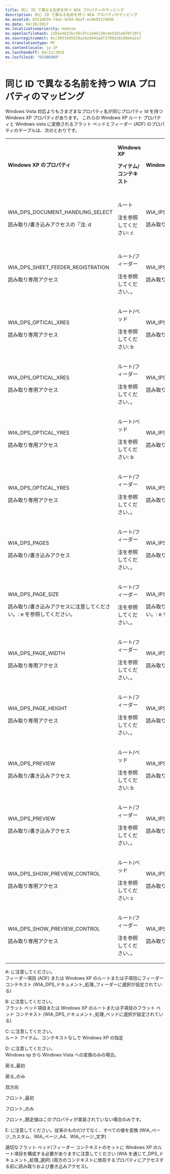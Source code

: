 ```yaml
---
title: 同じ ID で異なる名前を持つ WIA プロパティのマッピング
description: 同じ ID で異なる名前を持つ WIA プロパティのマッピング
ms.assetid: 0321db59-74a1-4294-bbaf-ec0b9317464b
ms.date: 04/20/2017
ms.localizationpriority: medium
ms.openlocfilehash: 12b5e4b21bc58c97c2e04130ceb3181e6f0719f1
ms.sourcegitcommit: 0cc5051945559a242d941a6f2799d161d8eba2a7
ms.translationtype: MT
ms.contentlocale: ja-JP
ms.lasthandoff: 04/23/2019
ms.locfileid: "63380360"
---
```

# <a name="mapping-wia-properties-with-the-same-ids-but-different-names"></a>同じ ID で異なる名前を持つ WIA プロパティのマッピング


Windows Vista 対応よりもさまざまなプロパティ名が同じプロパティ Id を持つ Windows XP プロパティがあります。 これらの Windows XP ルート プロパティと Windows vista に変換されるフラット ベッドとフィーダー (ADF) のプロパティのテーブルは、次のとおりです。

<table>
<colgroup>
<col width="25%" />
<col width="25%" />
<col width="25%" />
<col width="25%" />
</colgroup>
<tbody>
<tr class="odd">
<td><p><strong>Windows XP のプロパティ</strong></p></td>
<td><p><strong>Windows XP</strong></p>
<p><strong>アイテム/コンテキスト</strong></p></td>
<td><p><strong>Windows Vista のプロパティ</strong></p></td>
<td><p><strong>Windows Vista</strong> <strong>項目</strong></p></td>
</tr>
<tr class="even">
<td><p>WIA_DPS_DOCUMENT_HANDLING_SELECT</p>
<p>読み取り/書き込みアクセスの「注: d</p></td>
<td><p>ルート</p>
<p>注を参照してください: c</p></td>
<td><p>WIA_IPS_DOCUMENT_HANDLING_SELECT</p>
<p>読み取り/書き込みアクセスの「注: d</p></td>
<td><p>フィーダー</p>
<p>注を参照してください、。</p></td>
</tr>
<tr class="odd">
<td><p>WIA_DPS_SHEET_FEEDER_REGISTRATION</p>
<p>読み取り専用アクセス</p></td>
<td><p>ルート/フィーダー</p>
<p>注を参照してください、。</p></td>
<td><p>WIA_IPS_SHEET_FEEDER_REGISTRATION</p>
<p>読み取り専用アクセス</p></td>
<td><p>フィーダー</p>
<p>注を参照してください、。</p></td>
</tr>
<tr class="even">
<td><p>WIA_DPS_OPTICAL_XRES</p>
<p>読み取り専用アクセス</p></td>
<td><p>ルート/ベッド</p>
<p>注を参照してください: b</p></td>
<td><p>WIA_IPS_OPTICAL_XRES</p>
<p>読み取り専用アクセス</p></td>
<td><p>フラット ベッド</p>
<p>注を参照してください: b</p></td>
</tr>
<tr class="odd">
<td><p>WIA_DPS_OPTICAL_XRES</p>
<p>読み取り専用アクセス</p></td>
<td><p>ルート/フィーダー</p>
<p>注を参照してください、。</p></td>
<td><p>WIA_IPS_OPTICAL_XRES</p>
<p>読み取り専用アクセス</p></td>
<td><p>フィーダー</p>
<p>注を参照してください、。</p></td>
</tr>
<tr class="even">
<td><p>WIA_DPS_OPTICAL_YRES</p>
<p>読み取り専用アクセス</p></td>
<td><p>ルート/ベッド</p>
<p>注を参照してください: b</p></td>
<td><p>WIA_IPS_OPTICAL_YRES</p>
<p>読み取り専用アクセス</p></td>
<td><p>フラット ベッド</p>
<p>注を参照してください: b</p></td>
</tr>
<tr class="odd">
<td><p>WIA_DPS_OPTICAL_YRES</p>
<p>読み取り専用アクセス</p></td>
<td><p>ルート/フィーダー</p>
<p>注を参照してください、。</p></td>
<td><p>WIA_IPS_OPTICAL_YRES</p>
<p>読み取り専用アクセス</p></td>
<td><p>フィーダー</p>
<p>注を参照してください、。</p></td>
</tr>
<tr class="even">
<td><p>WIA_DPS_PAGES</p>
<p>読み取り/書き込みアクセス</p></td>
<td><p>ルート/フィーダー</p>
<p>注を参照してください、。</p></td>
<td><p>WIA_IPS_PAGES</p>
<p>読み取り/書き込みアクセス</p></td>
<td><p>フィーダー</p>
<p>注を参照してください、。</p></td>
</tr>
<tr class="odd">
<td><p>WIA_DPS_PAGE_SIZE</p>
<p>読み取り/書き込みアクセスに注意してください。: e を参照してください。</p></td>
<td><p>ルート/フィーダー</p>
<p>注を参照してください、。</p></td>
<td><p>WIA_IPS_PAGE_SIZE</p>
<p>読み取り/書き込みアクセスに注意してください。: e を参照してください。</p></td>
<td><p>フィーダー</p>
<p>注を参照してください、。</p></td>
</tr>
<tr class="even">
<td><p>WIA_DPS_PAGE_WIDTH</p>
<p>読み取り専用アクセス</p></td>
<td><p>ルート/フィーダー</p>
<p>注を参照してください、。</p></td>
<td><p>WIA_IPS_PAGE_WIDTH</p>
<p>読み取り専用アクセス</p></td>
<td><p>フィーダー</p>
<p>注を参照してください、。</p></td>
</tr>
<tr class="odd">
<td><p>WIA_DPS_PAGE_HEIGHT</p>
<p>読み取り専用アクセス</p></td>
<td><p>ルート/フィーダー</p>
<p>注を参照してください、。</p></td>
<td><p>WIA_IPS_PAGE_WIDTH</p>
<p>読み取り専用アクセス</p></td>
<td><p>フィーダー</p>
<p>注を参照してください、。</p></td>
</tr>
<tr class="even">
<td><p>WIA_DPS_PREVIEW</p>
<p>読み取り/書き込みアクセス</p></td>
<td><p>ルート/ベッド</p>
<p>注を参照してください: b</p></td>
<td><p>WIA_IPS_PREVIEW</p>
<p>読み取り専用アクセス</p></td>
<td><p>フラット ベッド</p>
<p>注を参照してください: b</p></td>
</tr>
<tr class="odd">
<td><p>WIA_DPS_PREVIEW</p>
<p>読み取り/書き込みアクセス</p></td>
<td><p>ルート/フィーダー</p>
<p>注を参照してください、。</p></td>
<td><p>WIA_IPS_PREVIEW</p>
<p>読み取り/書き込みアクセス</p></td>
<td><p>フィーダー</p>
<p>注を参照してください、。</p></td>
</tr>
<tr class="even">
<td><p>WIA_DPS_SHOW_PREVIEW_CONTROL</p>
<p>読み取り専用アクセス</p></td>
<td><p>ルート/ベッド</p>
<p>注を参照してください: c</p></td>
<td><p>WIA_IPS_SHOW_PREVIEW_CONTROL</p>
<p>読み取り専用アクセス</p></td>
<td><p>フラット ベッド</p>
<p>注を参照してください: c</p></td>
</tr>
<tr class="odd">
<td><p>WIA_DPS_SHOW_PREVIEW_CONTROL</p>
<p>読み取り専用アクセス</p></td>
<td><p>ルート/フィーダー</p>
<p>注を参照してください、。</p></td>
<td><p>WIA_IPS_SHOW_PREVIEW_CONTROL</p>
<p>読み取り専用アクセス</p></td>
<td><p>フィーダー</p>
<p>注を参照してください、。</p></td>
</tr>
</tbody>
</table>

 

<a href="" id="note-a-"></a>A: に注意してください。  
フィーダー項目 (ADF) または Windows XP のルートまたは子項目にフィーダー コンテキスト (WIA\_DPS\_ドキュメント\_処理\_フィーダーに選択が設定されている)

<a href="" id="note-b-"></a>B: に注意してください。  
フラット ベッド項目または Windows XP のルートまたは子項目のフラット ベッド コンテキスト (WIA\_DPS\_ドキュメント\_処理\_ベッドに選択が設定されている)

<a href="" id="note-c-"></a>C: に注意してください。  
ルート アイテム、コンテキストなしで Windows XP の指定

<a href="" id="note-d-"></a>D: に注意してください。  
Windows xp から Windows Vista への変換のみの場合。

戻る\_最初

戻る\_のみ

双方向

フロント\_最初

フロント\_のみ

フロント\_既定値はこのプロパティが実装されていない場合のみです。

E: に注意してください。従来のものだけでなく、すべての値を変換 (WIA\_ページ\_カスタム、WIA\_ページ\_A4、WIA\_ページ\_文字)

適切なフラット ベッド/フィーダー コンテキストのセットに Windows XP のルート項目を構成する必要がありますに注意してください (WIA を通じて\_DPS\_ドキュメント\_処理\_選択) (両方のコンテキストに依存するプロパティにアクセスする前に読み取りおよび書き込みアクセス)。

 

 




